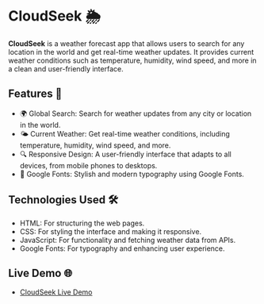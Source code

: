 # CloudSeek :sun_behind_rain_cloud:
**CloudSeek** is a weather forecast app that allows users to search for any location in the world and get real-time weather updates. It provides current weather conditions such as temperature, humidity, wind speed, and more in a clean and user-friendly interface.
## Features 🚀
- 🌍 Global Search: Search for weather updates from any city or location in the world.
- 🌤️ Current Weather: Get real-time weather conditions, including temperature, humidity, wind speed, and more.
- 🔍 Responsive Design: A user-friendly interface that adapts to all devices, from mobile phones to desktops.
- 🎨 Google Fonts: Stylish and modern typography using Google Fonts.
## Technologies Used 🛠️
- HTML: For structuring the web pages.
- CSS: For styling the interface and making it responsive.
- JavaScript: For functionality and fetching weather data from APIs.
- Google Fonts: For typography and enhancing user experience.
 ## Live Demo 🌐
- [CloudSeek Live Demo](https://cloud-seek.vercel.app/)
